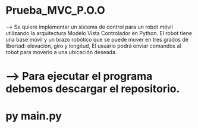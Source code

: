 # Prueba_MVC_P.O.O
--> Se quiere implementar un sistema de control para un robot móvil utilizando la arquitectura Modelo Vista Controlador en Python. El robot tiene una base móvil y un brazo robótico que se puede mover en tres grados de libertad: elevación, giro y longitud, El usuario podrá enviar comandos al robot para moverlo a una ubicación deseada.
# --> Para ejecutar el programa debemos descargar el repositorio.
# py main.py
